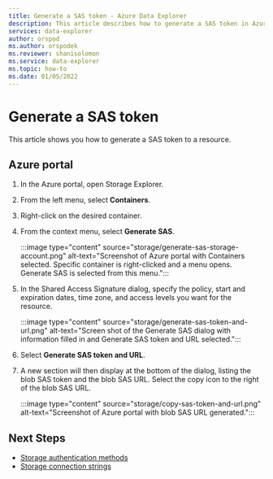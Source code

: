 ```yaml
---
title: Generate a SAS token - Azure Data Explorer
description: This article describes how to generate a SAS token in Azure Data Explorer.
services: data-explorer
author: orspod
ms.author: orspodek
ms.reviewer: shanisolomon
ms.service: data-explorer
ms.topic: how-to
ms.date: 01/05/2022
---
```

# Generate a SAS token

This article shows you how to generate a SAS token to a resource.

## Azure portal

1. In the Azure portal, open Storage Explorer.
1. From the left menu, select **Containers**.
1. Right-click on the desired container.
1. From the context menu, select **Generate SAS**.

   :::image type="content" source="storage/generate-sas-storage-account.png" alt-text="Screenshot of Azure portal with Containers selected. Specific container is right-clicked and a menu opens. Generate SAS is selected from this menu.":::

1. In the Shared Access Signature dialog, specify the policy, start and expiration dates, time zone, and access levels you want for the resource.

    :::image type="content" source="storage/generate-sas-token-and-url.png" alt-text="Screen shot of the Generate SAS dialog with information filled in and Generate SAS token and URL selected.":::

1. Select **Generate SAS token and URL**.
1. A new section will then display at the bottom of the dialog, listing the blob SAS token and the blob SAS URL. Select the copy icon to the right of the blob SAS URL.

   :::image type="content" source="storage/copy-sas-token-and-url.png" alt-text="Screenshot of Azure portal with blob SAS URL generated.":::

## Next Steps

* [Storage authentication methods](storage-authentication-methods.md)
* [Storage connection strings](storage.md)